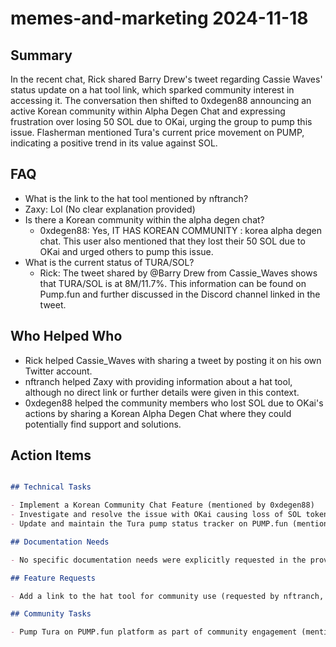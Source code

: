 # memes-and-marketing 2024-11-18

## Summary
 In the recent chat, Rick shared Barry Drew's tweet regarding Cassie Waves' status update on a hat tool link, which sparked community interest in accessing it. The conversation then shifted to 0xdegen88 announcing an active Korean community within Alpha Degen Chat and expressing frustration over losing 50 SOL due to OKai, urging the group to pump this issue. Flasherman mentioned Tura's current price movement on PUMP, indicating a positive trend in its value against SOL.

## FAQ
 - What is the link to the hat tool mentioned by nftranch?
  - Zaxy: Lol (No clear explanation provided)
- Is there a Korean community within the alpha degen chat?
  - 0xdegen88: Yes, IT HAS KOREAN COMMUNITY : korea alpha degen chat. This user also mentioned that they lost their 50 SOL due to OKai and urged others to pump this issue.
- What is the current status of TURA/SOL?
  - Rick: The tweet shared by @Barry Drew from Cassie_Waves shows that TURA/SOL is at 8M/11.7%. This information can be found on Pump.fun and further discussed in the Discord channel linked in the tweet.

## Who Helped Who
 - Rick helped Cassie_Waves with sharing a tweet by posting it on his own Twitter account.
- nftranch helped Zaxy with providing information about a hat tool, although no direct link or further details were given in this context.
- 0xdegen88 helped the community members who lost SOL due to OKai's actions by sharing a Korean Alpha Degen Chat where they could potentially find support and solutions.

## Action Items
 ```markdown

## Technical Tasks

- Implement a Korean Community Chat Feature (mentioned by 0xdegen88)
- Investigate and resolve the issue with OKai causing loss of SOL tokens (raised by ExCFfe7YTPytm61vqXKYeFxM3YtMhVqYoETurdEWpump, mentioned by 0xdegen88)
- Update and maintain the Tura pump status tracker on PUMP.fun (mentioned by Rick)

## Documentation Needs

- No specific documentation needs were explicitly requested in the provided text.

## Feature Requests

- Add a link to the hat tool for community use (requested by nftranch, acknowledged by Zaxy and 0xdegen88)

## Community Tasks

- Pump Tura on PUMP.fun platform as part of community engagement (mentioned by Rick)
```

